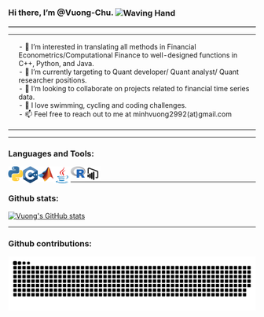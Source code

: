 ### Hi there, I’m @Vuong-Chu. <img align=center src="https://user-images.githubusercontent.com/26017543/213809353-c908d93c-3dff-4694-9d13-e0e5cbdb879c.png" alt="Waving Hand" width="36" height="36" />

<TABLE BORDER=”0″>
<table>
  <tr>
    <td> <img src="https://github.com/Vuong-Chu/Vuong-Chu/blob/main/Universe.gif" alt=""> </td>
    <td>
      <p> - 💖 I’m interested in translating all methods in Financial Econometrics/Computational Finance to well-designed functions in C++, Python, and Java. <br />
          - 🌱 I’m currently targeting to Quant developer/ Quant analyst/ Quant researcher positions. <br />
          - 🔎 I’m looking to collaborate on projects related to financial time series data. <br />
          - 🔰 I love swimming, cycling and coding challenges. <br />
          - 📫 Feel free to reach out to me at minhvuong2992(at)gmail.com</p> </td>
  </tr>
</table>
</TABLE>

---

### Languages and Tools:

<img align="left" alt="Python" width="30px" src="https://github.com/Vuong-Chu/Vuong-Chu/blob/main/python.svg" />
<img align="left" alt="C++" width="30px" src="https://github.com/Vuong-Chu/Vuong-Chu/blob/main/c.svg" />
<img align="left" alt="C++" width="32px" src="https://github.com/Vuong-Chu/Vuong-Chu/blob/main/MatLab.svg" />
<img align="left" alt="Java" width="35px" src="https://github.com/Vuong-Chu/Vuong-Chu/blob/main/java.svg" />
<img align="left" alt="R" width="30px" src="https://github.com/Vuong-Chu/Vuong-Chu/blob/main/r.svg" />
<img align="left" alt="PowerBI" width="30px" src="https://github.com/Vuong-Chu/Vuong-Chu/blob/main/power-bi.svg" />

<br />

---

### Github stats:

[![Vuong's GitHub stats](https://github-readme-stats.vercel.app/api?username=Vuong-Chu&theme=buefy&show_icons=true&hide=contribs,prs)](https://github.com/anuraghazra/github-readme-stats)

---
### Github contributions:

![Snake animation](https://github.com/Vuong-Chu/Vuong-Chu/blob/output/github-contribution-grid-snake.svg)



